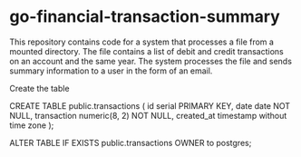 # go-financial-transaction-summary
This repository contains code for a system that processes a file from a mounted directory. The file contains a list of debit and credit transactions on an account and the same year. The system processes the file and sends summary information to a user in the form of an email.

Create the table

CREATE TABLE public.transactions
(
    id serial PRIMARY KEY,
    date date NOT NULL,
    transaction numeric(8, 2) NOT NULL,
    created_at timestamp without time zone
);

ALTER TABLE IF EXISTS public.transactions
    OWNER to postgres;